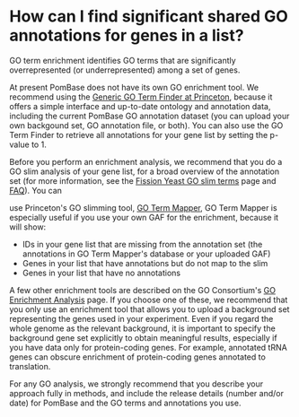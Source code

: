 # How can I find significant shared GO annotations for genes in a list?
<!-- pombase_categories: Finding data,Tools and resources,Using ontologies -->

GO term enrichment identifies GO terms that are significantly
overrepresented (or underrepresented) among a set of genes.

At present PomBase does not have its own GO enrichment tool. We
recommend using the 
[Generic GO Term Finder at Princeton](http://go.princeton.edu/cgi-bin/GOTermFinder), 
because it offers a simple interface and up-to-date ontology and
annotation data, including the current PomBase GO annotation dataset
(you can upload your own backgound set, GO annotation file, or
both). You can also use the GO Term Finder to retrieve all annotations
for your gene list by setting the p-value to 1.

Before you perform an enrichment analysis, we recommend that you do a
GO slim analysis of your gene list, for a broad overview of the
annotation set (for more information, see the [Fission Yeast GO slim
terms](/browse-curation/fission-yeast-go-slim-terms) page and
[FAQ](/faq/how-can-i-use-go-slims-s.-pombe)). You can


 use Princeton's GO slimming tool, 
[GO Term Mapper](http://go.princeton.edu/cgi-bin/GOTermMapper), 
GO Term Mapper is
especially useful if you use your own GAF for the enrichment, because
it will show:

-   IDs in your gene list that are missing from the annotation set (the
    annotations in GO Term Mapper's database or your uploaded GAF)
-   Genes in your list that have annotations but do not map to the slim
-   Genes in your list that have no annotations

A few other enrichment tools are described on the GO Consortium's 
[GO Enrichment Analysis](http://geneontology.org/page/go-enrichment-analysis) 
page. If you choose one of these, we recommend that you only use an
enrichment tool that allows you to upload a background set
representing the genes used in your experiment. Even if you regard the
whole genome as the relevant background, it is important to specify
the background gene set explicitly to obtain meaningful results,
especially if you have data only for protein-coding genes. For
example, annotated tRNA genes can obscure enrichment of protein-coding
genes annotated to translation.

For any GO analysis, we strongly recommend that you describe your
approach fully in methods, and include the release details (number
and/or date) for PomBase and the GO terms and annotations you use.

